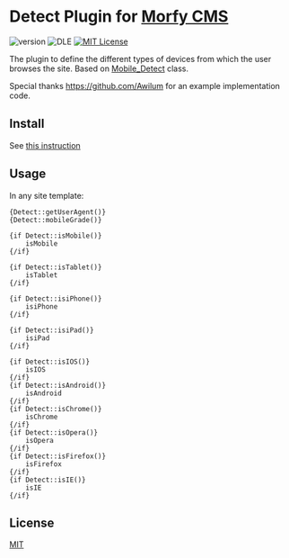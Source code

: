 # Detect Plugin for [Morfy CMS](http://morfy.org/)

![version](https://img.shields.io/badge/version-1.0.0-brightgreen.svg?style=flat-square "Version")
![DLE](https://img.shields.io/badge/Morfy-2.x-green.svg?style=flat-square "Morfy Version")
[![MIT License](https://img.shields.io/badge/license-MIT-blue.svg?style=flat-square)](https://github.com/pafnuty-morfy-plugins/morfy-plugin-detect/blob/master/LICENSE)

The plugin to define the different types of devices from which the user browses the site. Based on [Mobile_Detect](http://mobiledetect.net/) class.

Special thanks https://github.com/Awilum for an example implementation code.


## Install
See [this instruction](http://morfy.org/documentation/plugins/plugins-installation)

## Usage
In any site template:
```smarty
{Detect::getUserAgent()}
{Detect::mobileGrade()}

{if Detect::isMobile()}
    isMobile
{/if}

{if Detect::isTablet()}
    isTablet
{/if}

{if Detect::isiPhone()}
    isiPhone
{/if}

{if Detect::isiPad()}
    isiPad
{/if}

{if Detect::isIOS()}
    isIOS
{/if}
{if Detect::isAndroid()}
    isAndroid
{/if}
{if Detect::isChrome()}
    isChrome
{/if}
{if Detect::isOpera()}
    isOpera
{/if}
{if Detect::isFirefox()}
    isFirefox
{/if}
{if Detect::isIE()}
    isIE
{/if}
```


## License 
[MIT](https://github.com/pafnuty-morfy-plugins/morfy-plugin-detect/blob/master/LICENSE)